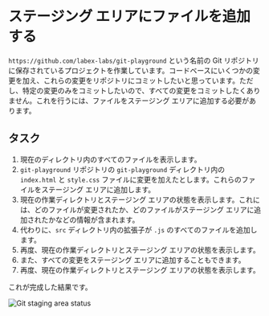 # ステージング エリアにファイルを追加する

`https://github.com/labex-labs/git-playground` という名前の Git リポジトリに保存されているプロジェクトを作業しています。コードベースにいくつかの変更を加え、これらの変更をリポジトリにコミットしたいと思っています。ただし、特定の変更のみをコミットしたいので、すべての変更をコミットしたくありません。これを行うには、ファイルをステージング エリアに追加する必要があります。

## タスク

1. 現在のディレクトリ内のすべてのファイルを表示します。
2. `git-playground` リポジトリの `git-playground` ディレクトリ内の `index.html` と `style.css` ファイルに変更を加えたとします。これらのファイルをステージング エリアに追加します。
3. 現在の作業ディレクトリとステージング エリアの状態を表示します。これには、どのファイルが変更されたか、どのファイルがステージング エリアに追加されたかなどの情報が含まれます。
4. 代わりに、`src` ディレクトリ内の拡張子が `.js` のすべてのファイルを追加します。
5. 再度、現在の作業ディレクトリとステージング エリアの状態を表示します。
6. また、すべての変更をステージング エリアに追加することもできます。
7. 再度、現在の作業ディレクトリとステージング エリアの状態を表示します。

これが完成した結果です。

![Git staging area status](../assets/challenge-stage-files-step1-1.png)

